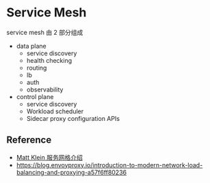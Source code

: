 # Service Mesh

service mesh 由 2 部分组成
- data plane
  - service discovery
  - health checking
  - routing
  - lb
  - auth
  - observability
- control plane
  - service discovery
  - Workload scheduler
  - Sidecar proxy configuration APIs


## Reference

- [Matt Klein 服务网格介绍](https://blog.envoyproxy.io/service-mesh-data-plane-vs-control-plane-2774e720f7fc)
- https://blog.envoyproxy.io/introduction-to-modern-network-load-balancing-and-proxying-a57f6ff80236

